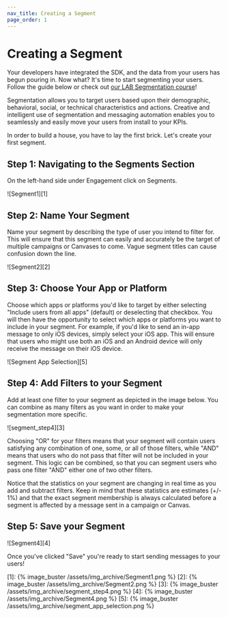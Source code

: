 ```yaml
---
nav_title: Creating a Segment
page_order: 1
---
```

# Creating a Segment

Your developers have integrated the SDK, and the data from your users has begun pouring in. Now what? It's time to start segmenting your users. Follow the guide below or check out [our LAB Segmentation course](https://lab.braze.com/segmentation-course)!

Segmentation allows you to target users based upon their demographic, behavioral, social, or technical characteristics and actions. Creative and intelligent use of segmentation and messaging automation enables you to seamlessly and easily move your users from install to your KPIs.

In order to build a house, you have to lay the first brick. Let's create your first segment.

## Step 1: Navigating to the Segments Section

On the left-hand side under Engagement click on Segments.

![Segment1][1]

## Step 2: Name Your Segment

Name your segment by describing the type of user you intend to filter for. This will ensure that this segment can easily and accurately be the target of multiple campaigns or Canvases to come. Vague segment titles can cause confusion down the line.

![Segment2][2]

## Step 3: Choose Your App or Platform

Choose which apps or platforms you'd like to target by either selecting "Include users from all apps" (default) or deselecting that checkbox. You will then have the opportunity to select which apps or platforms you want to include in your segment. For example, if you'd like to send an in-app message to only iOS devices, simply select your iOS app. This will ensure that users who might use both an iOS and an Android device will only receive the message on their iOS device.

![Segment App Selection][5]

## Step 4: Add Filters to your Segment

Add at least one filter to your segment as depicted in the image below. You can combine as many filters as you want in order to make your segmentation more specific.

![segment_step4][3]

Choosing "OR" for your filters means that your segment will contain users satisfying any combination of one, some, or all of those filters, while "AND" means that users who do not pass that filter will not be included in your segment. This logic can be combined, so that you can segment users who pass one filter "AND" either one of two other filters.

Notice that the statistics on your segment are changing in real time as you add and subtract filters. Keep in mind that these statistics are estimates (+/- 1%) and that the exact segment membership is always calculated before a segment is affected by a message sent in a campaign or Canvas.

## Step 5: Save your Segment

![Segment4][4]

Once you've clicked "Save" you're ready to start sending messages to your users!

[1]: {% image_buster /assets/img_archive/Segment1.png %}
[2]: {% image_buster /assets/img_archive/Segment2.png %}
[3]: {% image_buster /assets/img_archive/segment_step4.png %}
[4]: {% image_buster /assets/img_archive/Segment4.png %}
[5]: {% image_buster /assets/img_archive/segment_app_selection.png %}
